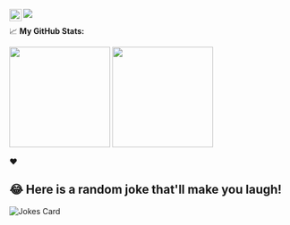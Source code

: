 

![](https://visitor-badge.glitch.me/badge?page_id=rchod.rchod) <a href="https://twitter.com/rchod">
  <img align="left" alt="Rachid | Twitter" width="22px" src="https://cdn.jsdelivr.net/npm/simple-icons@v3/icons/twitter.svg" />
</a>




📈 **My GitHub Stats:**

<p>
  <img height="180em" src="https://github-readme-stats.vercel.app/api?username=rchod&show_icons=true&hide_border=true&&count_private=true&include_all_commits=true&theme=radical" />
  <img height="180em" src="https://github-readme-stats.vercel.app/api/top-langs/?username=rchod&count_private=true&include_all_commits=true&show_icons=true&hide_border=true&hide=html&layout=compact&langs_count=8&theme=radical"/>
</p>

❤️

## 😂 Here is a random joke that'll make you laugh!
![Jokes Card](https://readme-jokes.vercel.app/api)
